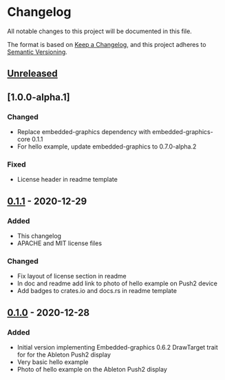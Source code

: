 # Changelog

All notable changes to this project will be documented in this file.

The format is based on [Keep a Changelog](https://keepachangelog.com/en/1.0.0/), 
and this project adheres to [Semantic Versioning](https://semver.org/spec/v2.0.0.html).

## [Unreleased]

## [1.0.0-alpha.1]

### Changed

- Replace embedded-graphics dependency with embedded-graphics-core 0.1.1
- For hello example, update embedded-graphics to 0.7.0-alpha.2

### Fixed

- License header in readme template

## [0.1.1] - 2020-12-29

### Added

- This changelog
- APACHE and MIT license files

### Changed

- Fix layout of license section in readme
- In doc and readme add link to photo of hello example on Push2 device
- Add badges to crates.io and docs.rs in readme template

## [0.1.0] - 2020-12-28

### Added

- Initial version implementing Embedded-graphics 0.6.2 DrawTarget trait for for the Ableton Push2 display
- Very basic hello example
- Photo of hello example on the Ableton Push2 display

[unreleased]: https://github.com/mbracher/push2_display/compare/0.1.1...HEAD
[0.1.1]: https://github.com/mbracher/push2_display/compare/0.1.0...0.1.1
[0.1.0]: https://github.com/mbracher/push2_display/releases/tag/0.1.0